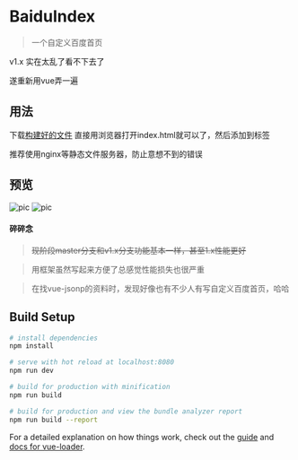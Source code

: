 # BaiduIndex

> 一个自定义百度首页

v1.x 实在太乱了看不下去了

遂重新用vue弄一遍

## 用法

下载[构建好的文件](https://github.com/kooritea/BaiduIndex/releases/tag/v2.0.2)
直接用浏览器打开index.html就可以了，然后添加到标签

推荐使用nginx等静态文件服务器，防止意想不到的错误

## 预览
![pic](http://ww2.sinaimg.cn/large/005zWjpngy1fp0plow4s7j31gb0prtax)
![pic](http://ww2.sinaimg.cn/large/005zWjpngy1fp0pn48g0bj31gf0prdii)

#### 碎碎念

>~~现阶段master分支和v1.x分支功能基本一样，甚至1.x性能更好~~

>用框架虽然写起来方便了总感觉性能损失也很严重

>在找vue-jsonp的资料时，发现好像也有不少人有写自定义百度首页，哈哈

## Build Setup

``` bash
# install dependencies
npm install

# serve with hot reload at localhost:8080
npm run dev

# build for production with minification
npm run build

# build for production and view the bundle analyzer report
npm run build --report
```

For a detailed explanation on how things work, check out the [guide](http://vuejs-templates.github.io/webpack/) and [docs for vue-loader](http://vuejs.github.io/vue-loader).
